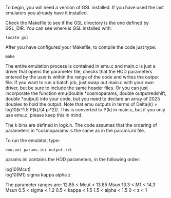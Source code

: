 To begin, you will need a version of GSL installed. If you have used the last emulators you already have it installed.

Check the Makefile to see if the GSL directory is the one defined by GSL_DIR. You 
can see where is GSL installed with:

```
locate gsl
```

After you have configured your Makefile, to compile the code just type:

```
make
```

The entire emulation process is contained in emu.c and main.c is just
a driver that opens the parameter file, checks that the HOD parameters
entered by the user is within the range of the code and writes the
output file. If you want to run a batch job, just swap out main.c with
your own driver, but be sure to include the same header files. Or you
can just incorporate the function emu(double *cosmoparams, double
outputredshift, double *output) into your code, but you need to
declare an array of 2025 doubles to hold the output. Note that emu
outputs in terms of Delta(k) = log10(k^1.5 P(k)/(4 pi^2)). This is
converted to P(k) in main.c, but if you only use emu.c, please keep
this in mind.

The k bins are defined in logk.h. The code assumes that the ordering
of parameters in *cosmoparams is the same as in the params.ini file.

To run the emulator, type: 

```
emu.out params.ini output.txt
```

params.ini contains the HOD parameters, in the following
order:

log10(Mcut)  
log10(M1)
sigma
kappa
alpha
z

The parameter ranges are:
12.85 < Mcut < 13.85  Msun
13.3 < M1 < 14.3      Msun
0.5 < sigma < 1.2
0.5 < kappa < 1.5
1.5 < alpha < 1.5
0 < z < 1

